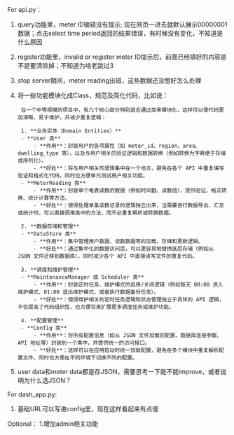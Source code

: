 For api.py：
1. query功能里，meter ID输错没有提示; 现在网页一进去就默认展示00000001数据；点击select time period返回的结果错误，有时候没有变化，不知道是什么原因
2. register功能里，invalid or register meter ID提示后，前面已经填好的内容是不是要清除掉；不知道为啥老跳过3
3. stop server期间，meter reading出错，这些数据还没想好怎么处理
4. 将一些功能模块化成Class，规范及简化代码，比如说：

        在一个中等规模的项目中，有几个核心部分特别适合通过类来模块化，这样可以使代码更加清晰、易于维护，并减少重复逻辑：

        1. **业务实体（Domain Entities）**  
        - **User 类**  
            - **作用**：封装用户的各项属性（如 meter_id、region、area、dwelling_type 等），以及与用户相关的验证逻辑和数据转换（例如转换为字典便于存储或序列化）。  
            - **好处**：将与用户相关的逻辑集中在一个地方，避免在各个 API 中重复编写验证和格式化代码，同时也方便单元测试用户相关功能。
        - **MeterReading 类**  
            - **作用**：封装单个电表读数的数据（例如时间戳、读数值），提供验证、格式转换、统计计算等方法。  
            - **好处**：使得处理单条读数记录的逻辑独立出来，当需要进行数据导出、汇总或统计时，可以直接调用类中的方法，而不必重复解析或转换数据。

        2. **数据存储和管理**  
        - **DataStore 类**  
            - **作用**：集中管理用户数据、读数数据等的加载、存储和更新逻辑。  
            - **好处**：通过集中化的数据访问层，可以更容易地替换底层存储（例如从 JSON 文件迁移到数据库），同时减少各个 API 中直接读写文件的重复代码。

        3. **调度和维护管理**  
        - **MaintenanceManager 或 Scheduler 类**  
            - **作用**：封装定时任务、维护模式的启用/关闭逻辑（例如每天 00:00 进入维护模式、01:00 退出维护模式，或者执行数据备份任务）。  
            - **好处**：使得维护相关的定时任务逻辑和状态管理独立于具体的 API 逻辑，不仅提高了代码组织性，也方便将来扩展更多调度任务或维护功能。

        4. **配置管理**  
        - **Config 类**  
            - **作用**：将所有配置信息（如从 JSON 文件加载的配置、数据库连接参数、API 地址等）封装到一个类中，并提供统一的访问接口。  
            - **好处**：这样可以在应用启动时统一加载配置，避免在多个模块中重复解析配置文件，同时也方便在不同环境下切换不同的配置。

5. user data和meter data都是存JSON，需要思考一下能不能improve，或者说明为什么选JSON？


For dash_app.py:
1. 基础URL可以写进config里，现在这样看起来有点傻


Optional：
1.增加admin相关功能